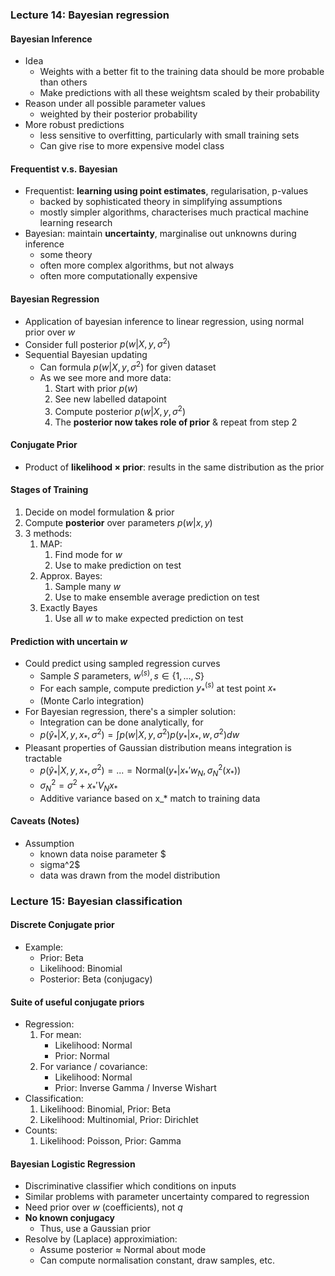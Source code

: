 ### Lecture 14: Bayesian regression

#### Bayesian Inference
* Idea
  * Weights with a better fit to the training data should be more probable than others
  * Make predictions with all these weightsm scaled by their probability
* Reason under all possible parameter values
  * weighted by their posterior probability
* More robust predictions
  * less sensitive to overfitting, particularly with small training sets
  * Can give rise to more expensive model class

#### Frequentist v.s. Bayesian
* Frequentist: **learning using point estimates**, regularisation, p-values
  * backed by sophisticated theory in simplifying assumptions
  * mostly simpler algorithms, characterises much practical machine learning research
* Bayesian: maintain **uncertainty**, marginalise out unknowns during inference
  * some theory
  * often more complex algorithms, but not always
  * often more computationally expensive

#### Bayesian Regression
* Application of bayesian inference to linear regression, using normal prior over $w$
* Consider full posterior $p(w | X, y, \sigma^2)$
* Sequential Bayesian updating
  * Can formula $p(w | X, y, \sigma^2)$ for given dataset
  * As we see more and more data:
    1. Start with prior $p(w)$
    2. See new labelled datapoint
    3. Compute posterior $p(w | X, y, \sigma^2)$
    4. The **posterior now takes role of prior** & repeat from step 2

#### Conjugate Prior
* Product of **likelihood $\times$ prior**: results in the same distribution as the prior

#### Stages of Training
1. Decide on model formulation & prior
2. Compute **posterior** over parameters $p(w | x,y)$
3. 3 methods:
   1. MAP:
      1. Find mode for $w$
      2. Use to make prediction on test
   2. Approx. Bayes:
      1. Sample many $w$
      2. Use to make ensemble average prediction on test
   3. Exactly Bayes
      1. Use all $w$ to make expected prediction on test

#### Prediction with uncertain $w$
* Could predict using sampled regression curves
  * Sample $S$ parameters, $w^{(s)}, s \in \{ 1, ..., S\}$
  * For each sample, compute prediction $y_*^{(s)}$ at test point $x_*$
  * (Monte Carlo integration)
* For Bayesian regression, there's a simpler solution:
  * Integration can be done analytically, for
  * $p(\hat{y}_* | X, y, x_*, \sigma^2) = \int p(w | X, y, \sigma^2) p(y_*| x_*, w, \sigma^2) dw$
* Pleasant properties of Gaussian distribution means integration is tractable
  * $p(\hat{y}_* | X, y, x_*, \sigma^2) = ... = \text{Normal}(y_* | x_*' w_N, \sigma^2_N(x_*))$
  * $\sigma_N^2 = \sigma^2 + x_*'V_N x_*$
  * Additive variance based on x_* match to training data

#### Caveats (Notes)
* Assumption
  * known data noise parameter $
  * sigma^2$
  * data was drawn from the model distribution

### Lecture 15: Bayesian classification

#### Discrete Conjugate prior
* Example:
  * Prior: Beta
  * Likelihood: Binomial
  * Posterior: Beta (conjugacy)

#### Suite of useful conjugate priors
* Regression:
  1. For mean:
      * Likelihood: Normal
      * Prior: Normal
  2. For variance / covariance: 
      * Likelihood: Normal
      * Prior: Inverse Gamma / Inverse Wishart
* Classification:
  1. Likelihood: Binomial, Prior: Beta
  2. Likelihood: Multinomial, Prior: Dirichlet
* Counts:
  1. Likelihood: Poisson, Prior: Gamma

#### Bayesian Logistic Regression
* Discriminative classifier which conditions on inputs
* Similar problems with parameter uncertainty compared to regression
* Need prior over $w$ (coefficients), not $q$
* **No known conjugacy**
  * Thus, use a Gaussian prior
* Resolve by (Laplace) approximiation:
  * Assume posterior $\approx$ Normal about mode
  * Can compute normalisation constant, draw samples, etc.
